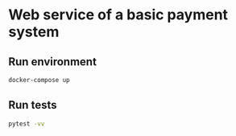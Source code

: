 # Web service of a basic payment system



## Run environment

```bash
docker-compose up
```

## Run tests

```bash
pytest -vv
```